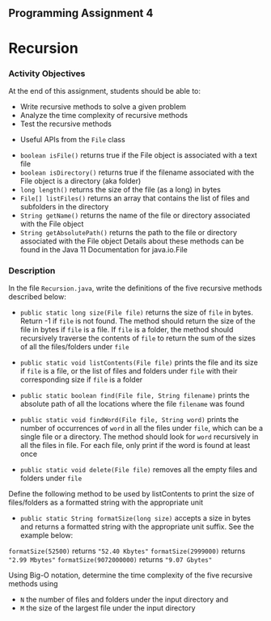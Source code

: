 ## Programming Assignment 4
# Recursion 

### Activity Objectives
At the end of this assignment, students should be able to:
- Write recursive methods to solve a given problem
- Analyze the time complexity of recursive methods
- Test the recursive methods

* Useful APIs from the `File` class
- `boolean isFile()` returns true if the File object is associated with a text file
- `boolean isDirectory()` returns true if the filename associated with the File object is a directory (aka folder)
- `long length()` returns the size of the file (as a long) in bytes 
- `File[] listFiles()` returns an array that contains the list of files and subfolders in the directory
- `String getName()` returns the name of the file or directory associated with the File object
- `String getAbsolutePath()` returns the path to the file or directory associated with the File object
Details about these methods can be found in the Java 11 Documentation for java.io.File

### Description
In the file `Recursion.java`, write the definitions of the five recursive methods described below:

- `public static long size(File file)` returns the size of `file` in bytes. Return -1 if `file` is not found. The method should return the size of the file in bytes if `file` is a file. If `file` is a folder, the method should recursively traverse the contents of `file` to return the sum of the sizes of all the files/folders under `file`

- `public static void listContents(File file)` prints the file and its size if `file` is a file, or the list of files and folders under `file` with their corresponding size if `file` is a folder

- `public static boolean find(File file, String filename)` prints the absolute path of all the locations where the file `filename` was found

- `public static void findWord(File file, String word)` prints the number of occurrences of `word` in all the files under `file`, which can be a single file or a directory. The method should look for `word` recursively in all the files in file. For each file, only print if the word is found at least once

- `public static void delete(File file)` removes all the empty files and folders under `file`

Define the following method to be used by listContents to print the size of files/folders as a formatted string with the appropriate unit

- `public static String formatSize(long size)` accepts a size in bytes and returns a formatted string with the appropriate unit suffix. See the example below:

`formatSize(52500)` returns `"52.40 Kbytes"`
`formatSize(2999000)` returns  `"2.99 Mbytes"`
`formatSize(9072000000)` returns `"9.07 Gbytes"`


Using Big-O notation, determine the time complexity of the five recursive methods using 
- `N` the number of files and folders under the input directory and 
- `M` the size of the largest file under the input directory
